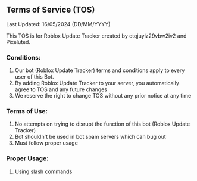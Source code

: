 ## Terms of Service (TOS)
Last Updated: 16/05/2024 (DD/MM/YYYY)

This TOS is for Roblox Update Tracker created by etqjuylz29vbw2iv2 and Pixeluted.

### Conditions:

1. Our bot (Roblox Update Tracker) terms and conditions apply to every user of this Bot.
2. By adding Roblox Update Tracker to your server, you automatically agree to TOS and any future changes
3. We reserve the right to change TOS without any prior notice at any time

### Terms of Use:
1. No attempts on trying to disrupt the function of this bot (Roblox Update Tracker)
2. Bot shouldn't be used in bot spam servers which can bug out
3. Must follow proper usage

### Proper Usage:
1. Using slash commands
